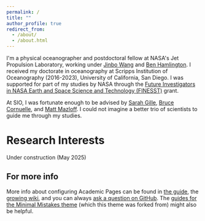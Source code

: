 ```yaml
---
permalink: /
title: ""
author_profile: true
redirect_from: 
  - /about/
  - /about.html
---
```


I'm a physical oceanographer and postdoctoral fellow at NASA's Jet Propulsion Laboratory, working under [Jinbo Wang](https://science.jpl.nasa.gov/people/jwang2) and [Ben Hamlington](https://science.jpl.nasa.gov/people/bhamling/). I received my doctorate in oceanography at Scripps Institution of Oceanography (2016-2023),
University of California, San Diego.
I was supported for part of my studies by NASA through the [Future Investigators in NASA Earth and Space Science and Technology (FINESST)](https://nspires.nasaprs.com/external/solicitations/summary.do?solId=%7B913A7DEE-2747-6539-130C-0AB1E2322F42%7D&path=future&method=init) grant.

At SIO, I was fortunate enough to be advised by [Sarah Gille](http://pordlabs.ucsd.edu/sgille/), [Bruce Cornuelle](http://scrippsscholars.ucsd.edu/bcornuelle), and [Matt Mazloff](http://scrippsscholars.ucsd.edu/mmazloff/). I could not imagine a better trio of scientists to guide me through my studies.

Research Interests
======
Under construction (May 2025)


For more info
------
More info about configuring Academic Pages can be found in [the guide](https://academicpages.github.io/markdown/), the [growing wiki](https://github.com/academicpages/academicpages.github.io/wiki), and you can always [ask a question on GitHub](https://github.com/academicpages/academicpages.github.io/discussions). The [guides for the Minimal Mistakes theme](https://mmistakes.github.io/minimal-mistakes/docs/configuration/) (which this theme was forked from) might also be helpful.
